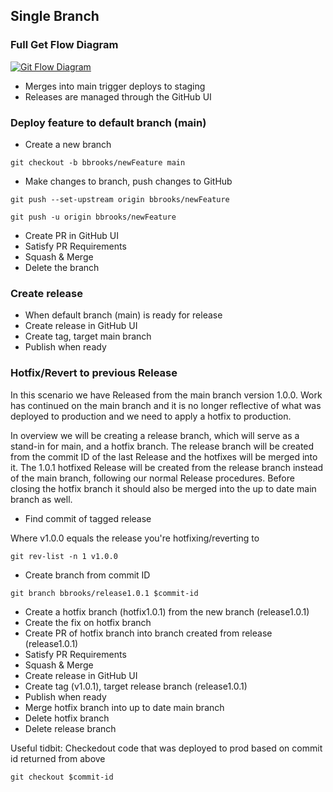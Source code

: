 ## Single Branch
### Full Get Flow Diagram
[![Git Flow Diagram](https://github.com/CMSgov/eAPD/blob/main/documentation/git-flow-diagram.png?raw=true)](https://github.com/CMSgov/eAPD/blob/main/documentation/git-flow-diagram.png?raw=true)
* Merges into main trigger deploys to staging
* Releases are managed through the GitHub UI

### Deploy feature to default branch (main)
* Create a new branch

```git checkout -b bbrooks/newFeature main```
* Make changes to branch, push changes to GitHub

```git push --set-upstream origin bbrooks/newFeature```

```git push -u origin bbrooks/newFeature```
* Create PR in GitHub UI
* Satisfy PR Requirements
* Squash & Merge
* Delete the branch

### Create release
* When default branch (main) is ready for release
* Create release in GitHub UI
 * Create tag, target main branch
 * Publish when ready

### Hotfix/Revert to previous Release
In this scenario we have Released from the main branch version 1.0.0. Work has continued on the main branch and it is no longer reflective of what was deployed to production and we need to apply a hotfix to production. 

In overview we will be creating a release branch, which will serve as a stand-in for main, and a hotfix branch. The release branch will be created from the commit ID of the last Release and the hotfixes will be merged into it. The 1.0.1 hotfixed Release will be created from the release branch instead of the main branch, following our normal Release procedures. Before closing the hotfix branch it should also be merged into the up to date main branch as well.

* Find commit of tagged release

Where v1.0.0 equals the release you're hotfixing/reverting to

```git rev-list -n 1 v1.0.0```
* Create branch from commit ID

```git branch bbrooks/release1.0.1 $commit-id```
* Create a hotfix branch (hotfix1.0.1) from the new branch (release1.0.1)
* Create the fix on hotfix branch
* Create PR of hotfix branch into branch created from release (release1.0.1)
* Satisfy PR Requirements
* Squash & Merge
* Create release in GitHub UI
 * Create tag (v1.0.1), target release branch (release1.0.1)
 * Publish when ready
* Merge hotfix branch into up to date main branch
* Delete hotfix branch
* Delete release branch

Useful tidbit:
Checkedout code that was deployed to prod based on commit id returned from above

```git checkout $commit-id```

